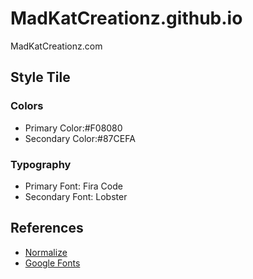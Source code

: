 # MadKatCreationz.github.io
MadKatCreationz.com

## Style Tile
### Colors
* Primary Color:#F08080
* Secondary Color:#87CEFA

### Typography
* Primary Font: Fira Code
* Secondary Font: Lobster

## References
* [Normalize](https://necolas.github.io/normalize.css/)
* [Google Fonts](https://fonts.google.com/specimen/Lobster)

